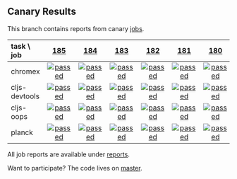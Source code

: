 ## Canary Results

This branch contains reports from canary [jobs](https://github.com/cljs-oss/canary/tree/jobs).

[//]: # (begin_overview_table)

| task \ job | <a href="reports/2017/12/24/job-000185-1.9.995-f7d611d" title="job #185 finished on 2017-12-24">185</a> | <a href="reports/2017/12/23/job-000184-1.9.993-0c2ffea" title="job #184 finished on 2017-12-23">184</a> | <a href="reports/2017/12/22/job-000183-1.9.968-ebdaf6c" title="job #183 finished on 2017-12-22">183</a> | <a href="reports/2017/12/21/job-000182-1.9.968-ebdaf6c" title="job #182 finished on 2017-12-21">182</a> | <a href="reports/2017/12/20/job-000181-1.9.968-ebdaf6c" title="job #181 finished on 2017-12-20">181</a> | <a href="reports/2017/12/19/job-000180-1.9.968-ebdaf6c" title="job #180 finished on 2017-12-19">180</a> | <a href="reports/2017/12/18/job-000179-1.9.968-ebdaf6c" title="job #179 finished on 2017-12-18">179</a> | <a href="reports/2017/12/17/job-000178-1.9.968-ebdaf6c" title="job #178 finished on 2017-12-17">178</a> | <a href="reports/2017/12/16/job-000177-1.9.968-ebdaf6c" title="job #177 finished on 2017-12-16">177</a> | <a href="reports/2017/12/15/job-000176-1.9.968-ebdaf6c" title="job #176 finished on 2017-12-15">176</a> |
| :--- | :---: | :---: | :---: | :---: | :---: | :---: | :---: | :---: | :---: | :---: |
| chromex | <a href="reports/2017/12/24/job-000185-1.9.995-f7d611d#-chromex"><img title="passed" src="http://box.binaryage.com/s-passed.svg"><a> | <a href="reports/2017/12/23/job-000184-1.9.993-0c2ffea#-chromex"><img title="passed" src="http://box.binaryage.com/s-passed.svg"><a> | <a href="reports/2017/12/22/job-000183-1.9.968-ebdaf6c#-chromex"><img title="passed" src="http://box.binaryage.com/s-passed.svg"><a> | <a href="reports/2017/12/21/job-000182-1.9.968-ebdaf6c#-chromex"><img title="passed" src="http://box.binaryage.com/s-passed.svg"><a> | <a href="reports/2017/12/20/job-000181-1.9.968-ebdaf6c#-chromex"><img title="passed" src="http://box.binaryage.com/s-passed.svg"><a> | <a href="reports/2017/12/19/job-000180-1.9.968-ebdaf6c#-chromex"><img title="passed" src="http://box.binaryage.com/s-passed.svg"><a> | <a href="reports/2017/12/18/job-000179-1.9.968-ebdaf6c#-chromex"><img title="passed" src="http://box.binaryage.com/s-passed.svg"><a> | <a href="reports/2017/12/17/job-000178-1.9.968-ebdaf6c#-chromex"><img title="passed" src="http://box.binaryage.com/s-passed.svg"><a> | <a href="reports/2017/12/16/job-000177-1.9.968-ebdaf6c#-chromex"><img title="passed" src="http://box.binaryage.com/s-passed.svg"><a> | <a href="reports/2017/12/15/job-000176-1.9.968-ebdaf6c#-chromex"><img title="passed" src="http://box.binaryage.com/s-passed.svg"><a> |
| cljs-devtools | <a href="reports/2017/12/24/job-000185-1.9.995-f7d611d#-cljs-devtools"><img title="passed" src="http://box.binaryage.com/s-passed.svg"><a> | <a href="reports/2017/12/23/job-000184-1.9.993-0c2ffea#-cljs-devtools"><img title="passed" src="http://box.binaryage.com/s-passed.svg"><a> | <a href="reports/2017/12/22/job-000183-1.9.968-ebdaf6c#-cljs-devtools"><img title="passed" src="http://box.binaryage.com/s-passed.svg"><a> | <a href="reports/2017/12/21/job-000182-1.9.968-ebdaf6c#-cljs-devtools"><img title="passed" src="http://box.binaryage.com/s-passed.svg"><a> | <a href="reports/2017/12/20/job-000181-1.9.968-ebdaf6c#-cljs-devtools"><img title="passed" src="http://box.binaryage.com/s-passed.svg"><a> | <a href="reports/2017/12/19/job-000180-1.9.968-ebdaf6c#-cljs-devtools"><img title="passed" src="http://box.binaryage.com/s-passed.svg"><a> | <a href="reports/2017/12/18/job-000179-1.9.968-ebdaf6c#-cljs-devtools"><img title="passed" src="http://box.binaryage.com/s-passed.svg"><a> | <a href="reports/2017/12/17/job-000178-1.9.968-ebdaf6c#-cljs-devtools"><img title="passed" src="http://box.binaryage.com/s-passed.svg"><a> | <a href="reports/2017/12/16/job-000177-1.9.968-ebdaf6c#-cljs-devtools"><img title="passed" src="http://box.binaryage.com/s-passed.svg"><a> | <a href="reports/2017/12/15/job-000176-1.9.968-ebdaf6c#-cljs-devtools"><img title="passed" src="http://box.binaryage.com/s-passed.svg"><a> |
| cljs-oops | <a href="reports/2017/12/24/job-000185-1.9.995-f7d611d#-cljs-oops"><img title="passed" src="http://box.binaryage.com/s-passed.svg"><a> | <a href="reports/2017/12/23/job-000184-1.9.993-0c2ffea#-cljs-oops"><img title="passed" src="http://box.binaryage.com/s-passed.svg"><a> | <a href="reports/2017/12/22/job-000183-1.9.968-ebdaf6c#-cljs-oops"><img title="passed" src="http://box.binaryage.com/s-passed.svg"><a> | <a href="reports/2017/12/21/job-000182-1.9.968-ebdaf6c#-cljs-oops"><img title="passed" src="http://box.binaryage.com/s-passed.svg"><a> | <a href="reports/2017/12/20/job-000181-1.9.968-ebdaf6c#-cljs-oops"><img title="passed" src="http://box.binaryage.com/s-passed.svg"><a> | <a href="reports/2017/12/19/job-000180-1.9.968-ebdaf6c#-cljs-oops"><img title="passed" src="http://box.binaryage.com/s-passed.svg"><a> | <a href="reports/2017/12/18/job-000179-1.9.968-ebdaf6c#-cljs-oops"><img title="passed" src="http://box.binaryage.com/s-passed.svg"><a> | <a href="reports/2017/12/17/job-000178-1.9.968-ebdaf6c#-cljs-oops"><img title="passed" src="http://box.binaryage.com/s-passed.svg"><a> | <a href="reports/2017/12/16/job-000177-1.9.968-ebdaf6c#-cljs-oops"><img title="passed" src="http://box.binaryage.com/s-passed.svg"><a> | <a href="reports/2017/12/15/job-000176-1.9.968-ebdaf6c#-cljs-oops"><img title="passed" src="http://box.binaryage.com/s-passed.svg"><a> |
| planck | <a href="reports/2017/12/24/job-000185-1.9.995-f7d611d#-planck"><img title="passed" src="http://box.binaryage.com/s-passed.svg"><a> | <a href="reports/2017/12/23/job-000184-1.9.993-0c2ffea#-planck"><img title="passed" src="http://box.binaryage.com/s-passed.svg"><a> | <a href="reports/2017/12/22/job-000183-1.9.968-ebdaf6c#-planck"><img title="passed" src="http://box.binaryage.com/s-passed.svg"><a> | <a href="reports/2017/12/21/job-000182-1.9.968-ebdaf6c#-planck"><img title="passed" src="http://box.binaryage.com/s-passed.svg"><a> | <a href="reports/2017/12/20/job-000181-1.9.968-ebdaf6c#-planck"><img title="passed" src="http://box.binaryage.com/s-passed.svg"><a> | <a href="reports/2017/12/19/job-000180-1.9.968-ebdaf6c#-planck"><img title="passed" src="http://box.binaryage.com/s-passed.svg"><a> | <a href="reports/2017/12/18/job-000179-1.9.968-ebdaf6c#-planck"><img title="passed" src="http://box.binaryage.com/s-passed.svg"><a> | <a href="reports/2017/12/17/job-000178-1.9.968-ebdaf6c#-planck"><img title="passed" src="http://box.binaryage.com/s-passed.svg"><a> | <a href="reports/2017/12/16/job-000177-1.9.968-ebdaf6c#-planck"><img title="passed" src="http://box.binaryage.com/s-passed.svg"><a> | <a href="reports/2017/12/15/job-000176-1.9.968-ebdaf6c#-planck"><img title="passed" src="http://box.binaryage.com/s-passed.svg"><a> |

[//]: # (end_overview_table)

All job reports are available under [reports](reports).

Want to participate? The code lives on [master](https://github.com/cljs-oss/canary/tree/master).
